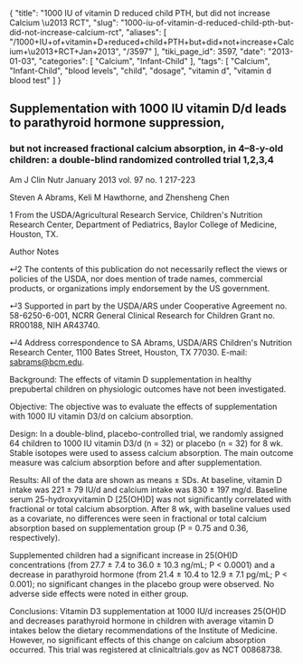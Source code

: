 {
    "title": "1000 IU of vitamin D reduced child PTH, but did not increase Calcium \u2013 RCT",
    "slug": "1000-iu-of-vitamin-d-reduced-child-pth-but-did-not-increase-calcium-rct",
    "aliases": [
        "/1000+IU+of+vitamin+D+reduced+child+PTH+but+did+not+increase+Calcium+\u2013+RCT+Jan+2013",
        "/3597"
    ],
    "tiki_page_id": 3597,
    "date": "2013-01-03",
    "categories": [
        "Calcium",
        "Infant-Child"
    ],
    "tags": [
        "Calcium",
        "Infant-Child",
        "blood levels",
        "child",
        "dosage",
        "vitamin d",
        "vitamin d blood test"
    ]
}


## Supplementation with 1000 IU vitamin D/d leads to parathyroid hormone suppression,

### but not increased fractional calcium absorption, in 4–8-y-old children: a double-blind randomized controlled trial 1,2,3,4

Am J Clin Nutr January 2013 vol. 97 no. 1 217-223

Steven A Abrams, Keli M Hawthorne, and Zhensheng Chen

1 From the USDA/Agricultural Research Service, Children's Nutrition Research Center, Department of Pediatrics, Baylor College of Medicine, Houston, TX.

Author Notes

↵2 The contents of this publication do not necessarily reflect the views or policies of the USDA, nor does mention of trade names, commercial products, or organizations imply endorsement by the US government.

↵3 Supported in part by the USDA/ARS under Cooperative Agreement no. 58-6250-6-001, NCRR General Clinical Research for Children Grant no. RR00188, NIH AR43740.

↵4 Address correspondence to SA Abrams, USDA/ARS Children's Nutrition Research Center, 1100 Bates Street, Houston, TX 77030. E-mail: sabrams@bcm.edu.

Background: The effects of vitamin D supplementation in healthy prepubertal children on physiologic outcomes have not been investigated.

Objective: The objective was to evaluate the effects of supplementation with 1000 IU vitamin D3/d on calcium absorption.

Design: In a double-blind, placebo-controlled trial, we randomly assigned 64 children to 1000 IU vitamin D3/d (n = 32) or placebo (n = 32) for 8 wk. Stable isotopes were used to assess calcium absorption. The main outcome measure was calcium absorption before and after supplementation.

Results: All of the data are shown as means ± SDs. At baseline, vitamin D intake was 221 ± 79 IU/d and calcium intake was 830 ± 197 mg/d. Baseline serum 25-hydroxyvitamin D <span>[25(OH)D]</span> was not significantly correlated with fractional or total calcium absorption. After 8 wk, with baseline values used as a covariate, no differences were seen in fractional or total calcium absorption based on supplementation group (P = 0.75 and 0.36, respectively). 

Supplemented children had a significant increase in 25(OH)D concentrations (from 27.7 ± 7.4 to 36.0 ± 10.3 ng/mL; P < 0.0001) and a decrease in parathyroid hormone (from 21.4 ± 10.4 to 12.9 ± 7.1 pg/mL; P < 0.001); no significant changes in the placebo group were observed. No adverse side effects were noted in either group.

Conclusions: Vitamin D3 supplementation at 1000 IU/d increases 25(OH)D and decreases parathyroid hormone in children with average vitamin D intakes below the dietary recommendations of the Institute of Medicine. However, no significant effects of this change on calcium absorption occurred. This trial was registered at clinicaltrials.gov as NCT 00868738.